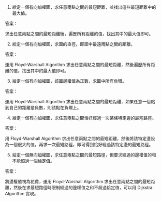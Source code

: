 

1. 給定一個有向加權圖，求任意兩點之間的最短距離，並找出這些最短距離中的最大值。

答案：

求出任意兩點之間的最短距離後，遍歷所有距離的值，找出其中的最大值即可。

2. 給定一個有向加權圖，求圖的直徑，即圖中最遠兩點之間的距離。

答案：

運用 Floyd-Warshall Algorithm 求出任意兩點之間的最短距離，然後遍歷所有距離的值，找出其中的最大值即可。

3. 給定一個有向加權圖，該圖邊權值為正數，求圖中所有負環。

答案：

運用 Floyd-Warshall Algorithm 求出任意兩點之間的最短距離，如果任意一個點到自己的距離是負數，則該點在負環上。

4. 給定一個有向加權圖，求任意兩點之間恰好經過一次某條特定邊的最短路徑。

答案：

用 Floyd-Warshall Algorithm 求出任意兩點之間的最短距離，然後將該特定邊設為一個很大的值，再求一次最短路徑，即可得到恰好經過該特定邊的最短路徑。

5. 給定一個無向加權圖，求任意兩點之間的最短路徑，但要求經過的邊權值的和不能超過一個給定值。

答案：

將邊權值視為花費，運用 Floyd-Warshall Algorithm 求出任意兩點之間的最短距離，然後在求最短路徑時限制經過的邊權值之和不超過給定值，可以用 Dijkstra Algorithm 實現。